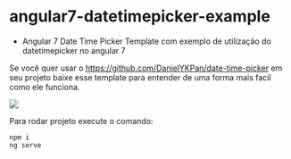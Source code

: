 # angular7-datetimepicker-example
- Angular 7 Date Time Picker
Template com exemplo de utilização do datetimepicker no angular 7

Se você quer usar o https://github.com/DanielYKPan/date-time-picker em seu projeto baixe esse template para entender de uma forma mais facil como ele funciona. 

![](https://thumbs.gfycat.com/NewCourteousGalapagosalbatross.webp)




Para rodar projeto execute o comando:
```
npm i
ng serve
```
